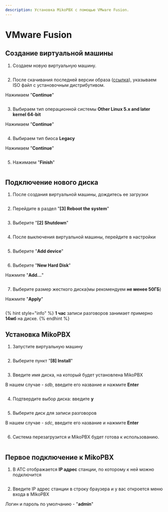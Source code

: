 ```yaml
---
description: Установка MikoPBX с помощью VMware Fusion.
---
```


# VMware Fusion

## Создание виртуальной машины

1. Создаем новую виртуальную машину.

<figure><img src="../../.gitbook/assets/image (16) (1).png" alt=""><figcaption></figcaption></figure>

2. После скачивания последней версии образа ([ссылка](https://www.askozia.ru/download/)), указываем ISO файл с установочным дистрибутивом.

Нажимаем "**Continue**"

<figure><img src="../../.gitbook/assets/2 (44).png" alt=""><figcaption></figcaption></figure>

3. Выбираем тип операционной системы **Other Linux 5.x and later kernel 64-bit**

Нажимаем "**Continue**"

<figure><img src="../../.gitbook/assets/22 (1).png" alt=""><figcaption></figcaption></figure>

4. Выбираем тип биоса **Legacy**

Нажимаем "**Continue**"

<figure><img src="../../.gitbook/assets/4 (4).png" alt=""><figcaption></figcaption></figure>

5. Нажимаем "**Finish**"

<figure><img src="../../.gitbook/assets/5 (15).png" alt=""><figcaption></figcaption></figure>

## Подключение нового диска

1. После создания виртуальной машины, дождитесь ее загрузки

<figure><img src="../../.gitbook/assets/6 (22).png" alt=""><figcaption></figcaption></figure>

2. Перейдите в раздел "**\[3] Reboot the system**"

<figure><img src="../../.gitbook/assets/7 (3).png" alt=""><figcaption></figcaption></figure>

3. Выберите "**\[2]** **Shutdown**"

<figure><img src="../../.gitbook/assets/8 (10).png" alt=""><figcaption></figcaption></figure>

4. После выключения виртуальной машины, перейдите в настройки

<figure><img src="../../.gitbook/assets/9 (4).png" alt=""><figcaption></figcaption></figure>

5. Выберите "**Add device**"

<figure><img src="../../.gitbook/assets/10 (7).png" alt=""><figcaption></figcaption></figure>

6. Выберите "**New Hard Disk**"

Нажмите "**Add...**"

<figure><img src="../../.gitbook/assets/11 (14).png" alt=""><figcaption></figcaption></figure>

7. Выберите размер жесткого диска(мы рекомендуем **не менее 50ГБ**)

Нажмите "**Apply**"

<figure><img src="../../.gitbook/assets/12 (4).png" alt=""><figcaption></figcaption></figure>

{% hint style="info" %}
**1 час** записи разговоров занимает примерно **14мб** на диске.
{% endhint %}

## Установка MikoPBX&#x20;

1. Запустите виртуальную машину

<figure><img src="../../.gitbook/assets/13 (7).png" alt=""><figcaption></figcaption></figure>

2. Выберите пункт "**\[8] Install**"

<figure><img src="../../.gitbook/assets/14 (3).png" alt=""><figcaption></figcaption></figure>

3. Введите имя диска, на который будет установлена MikoPBX&#x20;

В нашем случае - _sdb_, введите его название и нажмите **Enter**

<figure><img src="../../.gitbook/assets/15 (5).png" alt=""><figcaption></figcaption></figure>

4. Подтвердите выбор диска: введите **y**

<figure><img src="../../.gitbook/assets/16 (6).png" alt=""><figcaption></figcaption></figure>

5. Выберите диск для записи разговоров&#x20;

В нашем случае - _sdc_, введите его название и нажмите **Enter**

<figure><img src="../../.gitbook/assets/17 (6).png" alt=""><figcaption></figcaption></figure>

6. Система перезагрузится и MikoPBX будет готова к использованию.

<figure><img src="../../.gitbook/assets/18 (2).png" alt=""><figcaption></figcaption></figure>

## Первое подключение к MikoPBX

1. В АТС отображается **IP адрес** станции, по которому к ней можно подключится&#x20;

<figure><img src="../../.gitbook/assets/19 (1).png" alt=""><figcaption></figcaption></figure>

2. Введите IP адрес станции в строку браузера и у вас откроется меню входа в MIkoPBX&#x20;

Логин и пароль по умолчанию - "**admin**"

<figure><img src="../../.gitbook/assets/20 (3).png" alt=""><figcaption></figcaption></figure>
